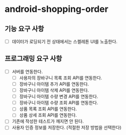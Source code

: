 # android-shopping-order

## 기능 요구 사항
- [ ] 데이터가 로딩되기 전 상태에서는 스켈레톤 UI를 노출한다.

## 프로그래밍 요구 사항
- [ ] 서버를 연동한다.
  - [ ] 사용자의 장바구니 목록 조회 API를 연동한다.
  - [ ] 장바구니 아이템 추가 API를 연동한다.
  - [ ] 장바구니 아이템 삭제 API를 연동한다.
  - [ ] 장바구니 아이템 수량 변경 API를 연동한다.
  - [ ] 장바구니 아이템 수량 조회 API를 연동한다.
  - [ ] 상품 목록 조회 API를 연동한다.
  - [ ] 상품 상세 조회 API를 연동한다.
- [ ] 기존에 작성한 테스트가 깨지면 안 된다.
- [ ] 사용자 인증 정보를 저장한다. (적절한 저장 방법을 선택한다)
